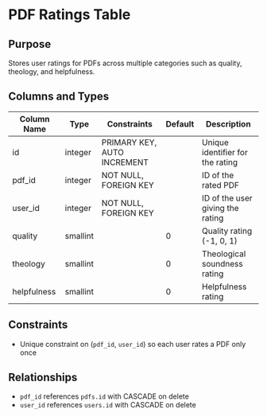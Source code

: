 # PDF Ratings Table

## Purpose
Stores user ratings for PDFs across multiple categories such as quality, theology, and helpfulness.

## Columns and Types

| Column Name | Type | Constraints | Default | Description |
|-------------|------|-------------|---------|-------------|
| id | integer | PRIMARY KEY, AUTO INCREMENT | | Unique identifier for the rating |
| pdf_id | integer | NOT NULL, FOREIGN KEY | | ID of the rated PDF |
| user_id | integer | NOT NULL, FOREIGN KEY | | ID of the user giving the rating |
| quality | smallint | | 0 | Quality rating (-1, 0, 1) |
| theology | smallint | | 0 | Theological soundness rating |
| helpfulness | smallint | | 0 | Helpfulness rating |

## Constraints
- Unique constraint on (`pdf_id`, `user_id`) so each user rates a PDF only once

## Relationships
- `pdf_id` references `pdfs.id` with CASCADE on delete
- `user_id` references `users.id` with CASCADE on delete

